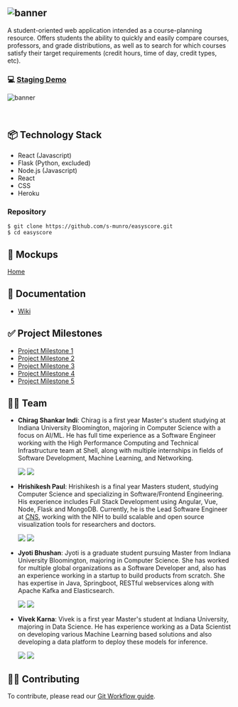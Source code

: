 ![banner]('./the-easy-score/src/assets/easyscore.png')
---

A student-oriented web application intended as a course-planning resource. Offers students the ability to quickly and easily compare courses, professors, and grade distributions, as well as to search for which courses satisfy their target requirements (credit hours, time of day, credit types, etc).

### 💻 [Staging Demo](http://the-easy-score.herokuapp.com/)

![banner]('./the-easy-score/src/assets/search.png)

<br>

## 📦 Technology Stack

- React (Javascript)
- Flask (Python, excluded)
- Node.js (Javascript)
- React
- CSS
- Heroku

### Repository 
```
$ git clone https://github.com/s-munro/easyscore.git
$ cd easyscore
```
## 🎨 Mockups

[Home]('https://ibb.co/LST70Xg')

## 📖 Documentation

- [Wiki](https://github.com/airavata-courses/scrapbook/wiki)

## ✅ Project Milestones

- [Project Milestone 1](https://github.com/airavata-courses/scrapbook/wiki/Project-1)
- [Project Milestone 2](https://github.com/airavata-courses/scrapbook/wiki/Project-2)
- [Project Milestone 3](https://github.com/airavata-courses/scrapbook/wiki/Project-3)
- [Project Milestone 4](https://github.com/airavata-courses/scrapbook/wiki/Project-4)
- [Project Milestone 5](https://github.com/airavata-courses/scrapbook/wiki/Project-5)

## 💪🏽 Team 

- **Chirag Shankar Indi**: Chirag is a first year Master's student studying at Indiana University Bloomington, majoring in Computer Science with a focus on AI/ML. He has full time experience as a Software Engineer working with the High Performance Computing and Technical Infrastructure team at Shell, along with multiple internships in fields of Software Development, Machine Learning, and Networking.    

   [<img src="https://img.shields.io/badge/LinkedIn-0077B5?style=for-the-badge&logo=linkedin&logoColor=white" />](https://www.linkedin.com/in/chirag-indi/)
   [<img src="https://img.shields.io/badge/GitHub-100000?style=for-the-badge&logo=github&logoColor=white" />](https://github.com/chirag-indi)

- **Hrishikesh Paul**: Hrishikesh is a final year Masters student, studying Computer Science and specializing in Software/Frontend Engineering. His experience includes Full Stack Development using Angular, Vue, Node, Flask and MongoDB. Currently, he is the Lead Software Engineer at [CNS](https://cns.iu.edu/), working with the NIH to build scalable and open source visualization tools for researchers and doctors.

   [<img src="https://img.shields.io/badge/LinkedIn-0077B5?style=for-the-badge&logo=linkedin&logoColor=white" />](https://www.linkedin.com/in/hrishikeshpaul/)
   [<img src="https://img.shields.io/badge/GitHub-100000?style=for-the-badge&logo=github&logoColor=white" />](https://github.com/hrishikeshpaul)


- **Jyoti Bhushan**: Jyoti is a graduate student pursuing Master from Indiana University Bloomington, majoring in Computer Science. She has worked for multiple global organizations as a Software Developer and, also has an experience working in a startup to build products from scratch. She has expertise in Java, Springboot, RESTful webservices along with Apache Kafka and Elasticsearch.
   
   [<img src="https://img.shields.io/badge/LinkedIn-0077B5?style=for-the-badge&logo=linkedin&logoColor=white" />](https://www.linkedin.com/in/jyoti-bhushan-12122460/)
   [<img src="https://img.shields.io/badge/GitHub-100000?style=for-the-badge&logo=github&logoColor=white" />](https://github.com/jbhushan791)

- **Vivek Karna**: Vivek is a first year Master's student at Indiana University, majoring in Data Science. He has experience working as a Data Scientist on developing various Machine Learning based solutions and also developing a data platform to deploy these models for inference.

   [<img src="https://img.shields.io/badge/LinkedIn-0077B5?style=for-the-badge&logo=linkedin&logoColor=white" />](https://www.linkedin.com/in/vivekka93)
   [<img src="https://img.shields.io/badge/GitHub-100000?style=for-the-badge&logo=github&logoColor=white" />](https://github.com/vivekka93)

## 🙋🏽 Contributing

To contribute, please read our [Git Workflow guide](https://github.com/airavata-courses/scrapbook/wiki/Git-Workflow).
